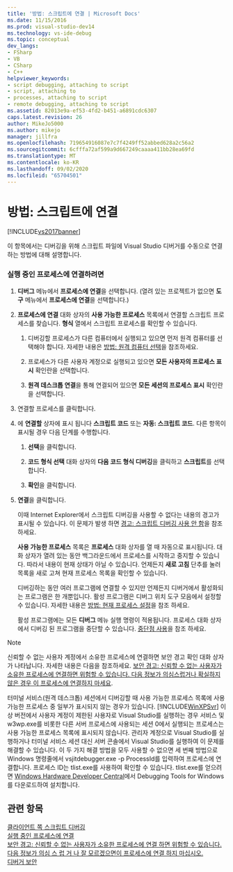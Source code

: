 ```yaml
---
title: '방법: 스크립트에 연결 | Microsoft Docs'
ms.date: 11/15/2016
ms.prod: visual-studio-dev14
ms.technology: vs-ide-debug
ms.topic: conceptual
dev_langs:
- FSharp
- VB
- CSharp
- C++
helpviewer_keywords:
- script debugging, attaching to script
- script, attaching to
- processes, attaching to script
- remote debugging, attaching to script
ms.assetid: 82013e9a-ef53-4fd2-b451-a6891cdc6307
caps.latest.revision: 26
author: MikeJo5000
ms.author: mikejo
manager: jillfra
ms.openlocfilehash: 719654916087e7c7f4249ff52abbed628a2c56a2
ms.sourcegitcommit: 6cfffa72af599a9d667249caaaa411bb28ea69fd
ms.translationtype: MT
ms.contentlocale: ko-KR
ms.lasthandoff: 09/02/2020
ms.locfileid: "65704501"
---
```

# <a name="how-to-attach-to-script"></a>방법: 스크립트에 연결
[!INCLUDE[vs2017banner](../includes/vs2017banner.md)]

이 항목에서는 디버깅을 위해 스크립트 파일에 Visual Studio 디버거를 수동으로 연결하는 방법에 대해 설명합니다.  
  
### <a name="to-attach-to-a-running-process"></a>실행 중인 프로세스에 연결하려면  
  
1. **디버그** 메뉴에서 **프로세스에 연결**을 선택합니다. (열려 있는 프로젝트가 없으면 **도구** 메뉴에서 **프로세스에 연결**을 선택합니다.)  
  
2. **프로세스에 연결** 대화 상자의 **사용 가능한 프로세스** 목록에서 연결할 스크립트 프로세스를 찾습니다. **형식** 열에서 스크립트 프로세스를 확인할 수 있습니다.  
  
   1. 디버깅할 프로세스가 다른 컴퓨터에서 실행되고 있으면 먼저 원격 컴퓨터를 선택해야 합니다. 자세한 내용은 [방법: 원격 컴퓨터 선택](https://msdn.microsoft.com/4332ba8e-2f0b-4f62-b96a-e762b9f3c3ba)을 참조하세요.  
  
   2. 프로세스가 다른 사용자 계정으로 실행되고 있으면 **모든 사용자의 프로세스 표시** 확인란을 선택합니다.  
  
   3. **원격 데스크톱 연결**을 통해 연결되어 있으면 **모든 세션의 프로세스 표시** 확인란을 선택합니다.  
  
3. 연결할 프로세스를 클릭합니다.  
  
4. 에 **연결할** 상자에 표시 됩니다 **스크립트 코드** 또는 **자동: 스크립트 코드**. 다른 항목이 표시될 경우 다음 단계를 수행합니다.  
  
   1. **선택**을 클릭합니다.  
  
   2. **코드 형식 선택** 대화 상자의 **다음 코드 형식 디버깅**을 클릭하고 **스크립트**를 선택합니다.  
  
   3. **확인**을 클릭합니다.  
  
5. **연결**을 클릭합니다.  
  
    이때 Internet Explorer에서 스크립트 디버깅을 사용할 수 없다는 내용의 경고가 표시될 수 있습니다. 이 문제가 발생 하면 [경고: 스크립트 디버깅 사용 안 함](../debugger/warning-script-debugging-disabled.md)을 참조 하세요.  
  
   **사용 가능한 프로세스** 목록은 **프로세스** 대화 상자를 열 때 자동으로 표시됩니다. 대화 상자가 열려 있는 동안 백그라운드에서 프로세스를 시작하고 중지할 수 있습니다. 따라서 내용이 현재 상태가 아닐 수 있습니다. 언제든지 **새로 고침** 단추를 눌러 목록을 새로 고쳐 현재 프로세스 목록을 확인할 수 있습니다.  
  
   디버깅하는 동안 여러 프로그램에 연결할 수 있지만 언제든지 디버거에서 활성화되는 프로그램은 한 개뿐입니다. 활성 프로그램은 디버그 위치 도구 모음에서 설정할 수 있습니다. 자세한 내용은 [방법: 현재 프로세스 설정](https://msdn.microsoft.com/7e1d7fa5-0e40-44cf-8c41-d3dba31c969e)을 참조 하세요.  
  
   활성 프로그램에는 모든 **디버그** 메뉴 실행 명령이 적용됩니다. 프로세스 대화 상자에서 디버깅 된 프로그램을 중단할 수 있습니다. [중단점 사용](../debugger/using-breakpoints.md)을 참조 하세요.  
  
> [!NOTE]
> 신뢰할 수 없는 사용자 계정에서 소유한 프로세스에 연결하면 보안 경고 확인 대화 상자가 나타납니다. 자세한 내용은 다음을 참조하세요. [보안 경고: 신뢰할 수 없는 사용자가 소유한 프로세스에 연결하면 위험할 수 있습니다. 다음 정보가 의심스럽거나 확실하지 않은 경우 이 프로세스에 연결하지 마세요](/visualstudio/debugger/security-warning-attaching-to-a-process-owned-by-an-untrusted-user?view=vs-2015).  
  
 터미널 서비스(원격 데스크톱) 세션에서 디버깅할 때 사용 가능한 프로세스 목록에 사용 가능한 프로세스 중 일부가 표시되지 않는 경우가 있습니다. [!INCLUDE[WinXPSvr](../includes/winxpsvr-md.md)] 이상 버전에서 사용자 계정이 제한된 사용자로 Visual Studio를 실행하는 경우 서비스 및 w3wp.exe를 비롯한 다른 서버 프로세스에 사용되는 세션 0에서 실행되는 프로세스는 사용 가능한 프로세스 목록에 표시되지 않습니다. 관리자 계정으로 Visual Studio를 실행하거나 터미널 서비스 세션 대신 서버 콘솔에서 Visual Studio를 실행하여 이 문제를 해결할 수 있습니다. 이 두 가지 해결 방법을 모두 사용할 수 없으면 세 번째 방법으로 Windows 명령줄에서 vsjitdebugger.exe -p ProcessId를 입력하여 프로세스에 연결합니다. 프로세스 ID는 tlist.exe를 사용하여 확인할 수 있습니다. tlist.exe를 얻으려면 [Windows Hardware Developer Central](https://developer.microsoft.com/windows/hardware)에서 Debugging Tools for Windows를 다운로드하여 설치합니다.  
  
## <a name="see-also"></a>관련 항목  
 [클라이언트 쪽 스크립트 디버깅](../debugger/client-side-script-debugging.md)   
 [실행 중인 프로세스에 연결](../debugger/attach-to-running-processes-with-the-visual-studio-debugger.md)   
 [보안 경고: 신뢰할 수 없는 사용자가 소유한 프로세스에 연결 하면 위험할 수 있습니다. 다음 정보가 의심 스 럽 거 나 잘 모르겠으면이 프로세스에 연결 하지 마십시오.](/visualstudio/debugger/security-warning-attaching-to-a-process-owned-by-an-untrusted-user?view=vs-2015)   
 [디버거 보안](../debugger/debugger-security.md)
